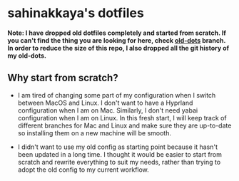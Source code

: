 # sahinakkaya's dotfiles

**Note: I have dropped old dotfiles completely and started from scratch. If you can't find the thing you are looking for here, check [old-dots](https://github.com/sahinakkaya/dotfiles/tree/old-dots) branch. In order to reduce the size of this repo, I also dropped all the git history of my old-dots.**


## Why start from scratch?
- I am tired of changing some part of my configuration when I switch between MacOS and Linux. I don't want to have a Hyprland configuration when I am on Mac. Similarly, I don't need yabai configuration when I am on Linux. In this fresh start, I will keep track of different branches for Mac and Linux and make sure they are up-to-date so installing them on a new machine will be smooth.

- I didn't want to use my old config as starting point because it hasn't been updated in a long time. I thought it would be easier to start from scratch and rewrite everything to suit my needs, rather than trying to adopt the old config to my current workflow.


